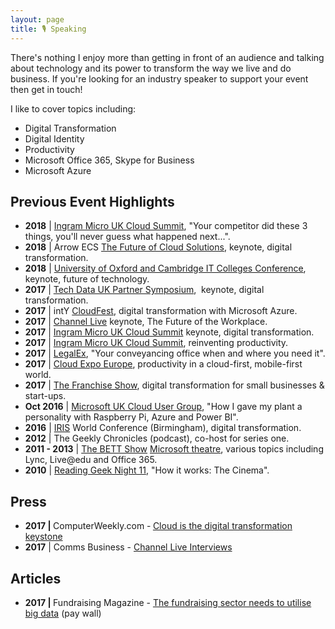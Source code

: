 ```yaml
---
layout: page
title: 🎙 Speaking
---
```


There's nothing I enjoy more than getting in front of an audience and talking about technology and its power to transform the way we live and do business. If you're looking for an industry speaker to support your event then get in touch!

I like to cover topics including:
<ul>
 	<li>Digital Transformation</li>
 	<li>Digital Identity</li>
 	<li>Productivity</li>
 	<li>Microsoft Office 365, Skype for Business</li>
 	<li>Microsoft Azure</li>
</ul>

<h2>Previous Event Highlights</h2>
<ul>
 	<li><strong>2018</strong>&nbsp;| <a href="http://www.ingrammicrocloud.co.uk/cloud-summit-2018/">Ingram Micro UK Cloud Summit</a>, "Your competitor did these 3 things, you'll never guess what happened next...".</li>
 	<li><strong>2018</strong> | Arrow ECS <a href="https://www.youtube.com/watch?v=K9d0Ec3S01w&amp;feature=youtu.be">The Future of Cloud Solutions</a>, keynote, digital transformation.</li>
 	<li><strong>2018</strong> | <a href="http://www.thinks3.co.uk/citc-conference-ready-to-take-off-raf-hendon/">University of Oxford and Cambridge IT Colleges Conference</a>, keynote, future of technology.</li>
 	<li><strong>2017</strong> | <a href="http://www.techdata.co.uk/Pages/Start.aspx?p=Press%20Release&amp;c=Detail&amp;SystemPage=yes&amp;PId=1&amp;ID=453&amp;TemplateID=9&amp;AsClass=&amp;Vendor=&amp;MenuId=1109&amp;ParentMenuId=1273&amp;corpregionid=14&amp;Culture=en-GB&amp;REDIR=1">Tech Data UK Partner Symposium</a>,&nbsp; keynote, digital transformation.</li>
 	<li><strong>2017</strong> | intY <a href="https://www.intycloudfest.com/" target="_blank" rel="noopener">CloudFest</a>, digital transformation with Microsoft Azure.</li>
 	<li><strong>2017</strong> | <a href="http://www.channel-live.co.uk/seminars/the-future-of-the-workplace-keynote/" target="_blank" rel="noopener">Channel Live</a>&nbsp;keynote, The Future of the Workplace.</li>
 	<li><strong>2017</strong> | <a href="http://www.ingrammicrocloud.co.uk/uk-cloud-summit/" target="_blank" rel="noopener noreferrer">Ingram Micro UK Cloud Summit</a>&nbsp;keynote, digital transformation.</li>
 	<li><strong>2017</strong> | <a href="http://www.ingrammicrocloud.co.uk/uk-cloud-summit/" target="_blank" rel="noopener noreferrer">Ingram Micro UK Cloud Summit</a>, reinventing productivity.</li>
 	<li><strong>2017</strong> | <a href="http://www.legalex.co.uk/" target="_blank" rel="noopener noreferrer">LegalEx</a>, "Your conveyancing office when and where you need it".</li>
 	<li><strong>2017</strong> | <a href="http://www.cloudexpoeurope.com/" target="_blank" rel="noopener noreferrer">Cloud Expo Europe</a>, productivity in a cloud-first, mobile-first world.</li>
 	<li><strong>2017</strong> | <a href="https://www.thefranchiseshow.co.uk/" target="_blank" rel="noopener noreferrer">The Franchise Show</a>, digital transformation for small businesses &amp; start-ups.</li>
 	<li><strong>Oct 2016</strong> | <a href="http://www.mscug.com/event/mscugev02" target="_blank" rel="noopener noreferrer">Microsoft UK Cloud User Group</a>, "How I gave my plant a personality with Raspberry Pi, Azure and Power BI".</li>
 	<li><strong>2016</strong> | <a href="http://www.iris.co.uk/" target="_blank" rel="noopener noreferrer">IRIS</a> World Conference (Birmingham), digital transformation.</li>
 	<li><strong>2012</strong> | The Geekly Chronicles (podcast), co-host for series one.</li>
 	<li><strong>2011 - 2013</strong> | <a href="http://www.bettshow.com" target="_blank" rel="noopener noreferrer">The BETT Show</a> <a href="https://blogs.msdn.microsoft.com/teachers/?p=1853" target="_blank" rel="noopener noreferrer">Microsoft theatre</a>, various topics including Lync, Live@edu and Office 365.</li>
 	<li><strong>2010</strong> | <a href="http://lanyrd.com/2010/reading-geek-night-11/sgpp/" target="_blank" rel="noopener noreferrer">Reading Geek Night 11</a>, "How it works: The Cinema".</li>
</ul>
<h2>Press</h2>
<ul>
 	<li><strong>2017 | </strong>ComputerWeekly.com -<strong>&nbsp;</strong><a href="http://www.computerweekly.com/microscope/news/450418694/Cloud-is-the-digital-transformation-keystone">Cloud is the digital transformation keystone</a></li>
 	<li><strong>2017</strong> | Comms Business - <a href="https://commsbusiness.co.uk/news/channel-live-interviews-james-marshal-cto-for-smb-microsoft/">Channel Live Interviews</a></li>
</ul>
<h2>Articles</h2>
<ul>
 	<li><b>2017 | </b>Fundraising Magazine - <a href="https://www.civilsociety.co.uk/fundraising/james-marshall-the-fundraising-sector-needs-to-utilise-big-data.html">The fundraising sector needs to utilise big data</a>&nbsp;(pay wall)</li>
</ul>